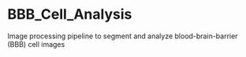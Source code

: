 # BBB_Cell_Analysis
Image processing pipeline to segment and analyze blood-brain-barrier (BBB) cell images
